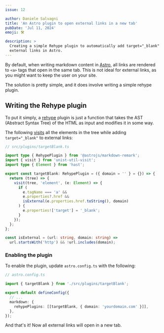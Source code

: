 ```yaml
---
issue: 12

author: Daniele Salvagni
title: 'An Astro plugin to open external links in a new tab'
pubDate: 'Jul 11, 2024'
emoji: 🛠️

description: >
  Creating a simple Rehype plugin to automatically add target="_blank" to all
  external links in Astro.
---
```


By default, when writing markdown content in [Astro](https://astro.build/), all
links are rendered to `<a>` tags that open in the same tab. This is not ideal
for external links, as you might want to keep the user on your site.

The solution is pretty simple, and it does involve writing a simple rehype
plugin.

## Writing the Rehype plugin

To put it simply, a [rehype](https://github.com/rehypejs/rehype) plugin is just
a function that takes the AST (Abstract Syntax Tree) of the HTML as input and
modifies it in some way.

The following [visits](https://github.com/syntax-tree/unist-util-visit) all the
elements in the tree while adding `target="_blank"` to external links:

```ts
// src/plugins/targetBlank.ts

import type { RehypePlugin } from '@astrojs/markdown-remark';
import { visit } from 'unist-util-visit';
import type { Element } from 'hast';

export const targetBlank: RehypePlugin = ({ domain = '' } = {}) => {
  return (tree) => {
    visit(tree, 'element', (e: Element) => {
      if (
        e.tagName === 'a' &&
        e.properties?.href &&
        isExternal(e.properties.href.toString(), domain)
      ) {
        e.properties!['target'] = '_blank';
      }
    });
  };
};

const isExternal = (url: string, domain: string) =>
  url.startsWith('http') && !url.includes(domain);
```

### Enabling the plugin

To enable the plugin, update `astro.config.ts` with the following:

```ts
// astro.config.ts

import { targetBlank } from './src/plugins/targetBlank';

export default defineConfig({
  // ...
  markdown: {
    rehypePlugins: [[targetBlank, { domain: 'yourdomain.com' }]],
  },
});
```

And that's it! Now all external links will open in a new tab.
